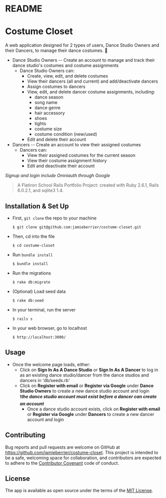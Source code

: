 README
======

# Costume Closet

A web application designed for 2 types of users, Dance Studio Owners and their Dancers, to manage their dance costumes. :dancers:
* Dance Studio Owners -- Create an account to manage and track their dance studio's costumes and costume assignments
    * Dance Studio Owners can:
        * Create, view, edit, and delete costumes
        * View their dancers (all and current) and add/deactivate dancers
        * Assign costumes to dancers
        * View, edit, and delete dancer costume assignments, including: 
            * dance season
            * song name
            * dance genre
            * hair accessory
            * shoes
            * tights
            * costume size
            * costume condition (new/used)
        * Edit and delete their account
* Dancers -- Create an account to view their assigned costumes
    * Dancers can:
        * View their assigned costumes for the current season
        * View their costume assignment history
        * Edit and deactivate their account

*Signup and login include Omniauth through Google*

> A Flatiron School Rails Portfolio Project: created with Ruby 2.6.1, Rails 6.0.2.1, and sqlite3 1.4.

## Installation & Set Up

* First, `git clone` the repo to your machine

    ```
    $ git clone git@github.com:jamieberrier/costume-closet.git
    ```
* Then, cd into the file

    ```
    $ cd costume-closet
    ```
* Run `bundle install`

    ```
    $ bundle install
    ```
* Run the migrations

    ```
    $ rake db:migrate
    ```
* (Optional) Load seed data

    ```
    $ rake db:seed
    ```
* In your terminal, run the server

    ```
    $ rails s
    ```
* In your web browser, go to localhost

    ```
    $ http://localhost:3000/
    ```

## Usage

* Once the welcome page loads, either:
    * Click on **Sign In As A Dance Studio** or **Sign In As A Dancer** to log in as an existing dance studio/dancer from the dance studios and dancers in 'db/seeds.rb'
    * Click on **Register with email** or **Register via Google** under **Dance Studio Owners** to create a new dance studio account and login  
        :heavy_exclamation_mark:**_the dance studio account must exist before a dancer can create an account_**
        * Once a dance studio account exists, click on **Register with email** or **Register via Google** under **Dancers** to create a new dancer account and login

## Contributing

Bug reports and pull requests are welcome on GitHub at https://github.com/jamieberrier/costume-closet. This project is intended to be a safe, welcoming space for collaboration, and contributors are expected to adhere to the [Contributor Covenant](http://contributor-covenant.org) code of conduct.

## License

The app is available as open source under the terms of the [MIT License](https://opensource.org/licenses/MIT).
